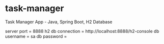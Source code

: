 # task-manager
Task Manager App - Java, Spring Boot, H2 Database

server port = 8888
h2 db connection = http://localhost:8888/h2-console
db username = sa 
db password = 
